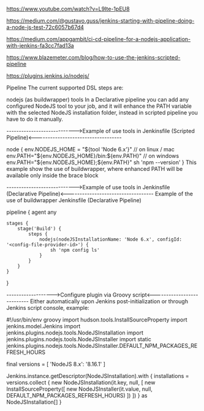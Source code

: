 https://www.youtube.com/watch?v=L9Ite-1pEU8

https://medium.com/@gustavo.guss/jenkins-starting-with-pipeline-doing-a-node-js-test-72c6057b67d4

https://medium.com/appgambit/ci-cd-pipeline-for-a-nodejs-application-with-jenkins-fa3cc7fad13a

https://www.blazemeter.com/blog/how-to-use-the-jenkins-scripted-pipeline

https://plugins.jenkins.io/nodejs/

Pipeline
The current supported DSL steps are:

nodejs (as buildwrapper)
tools
In a Declarative pipeline you can add any configured NodeJS tool to your job, and it will enhance
the PATH variable with the selected NodeJS installation folder, instead in scripted pipeline you have to do it manually.

---------------------------->Example of use tools in Jenkinsfile (Scripted Pipeline)<-----------------------------------

node {
    env.NODEJS_HOME = "${tool 'Node 6.x'}"
    // on linux / mac
    env.PATH="${env.NODEJS_HOME}/bin:${env.PATH}"
    // on windows
    env.PATH="${env.NODEJS_HOME};${env.PATH}"
    sh 'npm --version'
}
This example show the use of buildwrapper, where enhanced PATH will be available only inside the brace block


---------------------------->Example of use tools in Jenkinsfile (Declarative Pipeline)<-----------------------------------
Example of the use of buildwrapper Jenkinsfile (Declarative Pipeline)

pipeline {
    agent any

    stages {
        stage('Build') {
            steps {
                nodejs(nodeJSInstallationName: 'Node 6.x', configId: '<config-file-provider-id>') {
                    sh 'npm config ls'
                }
            }
        }
    }
}



------------------->Configure plugin via Groovy script<---------------------------
Either automatically upon Jenkins post-initialization or through Jenkins script console, example:

#!/usr/bin/env groovy
import hudson.tools.InstallSourceProperty
import jenkins.model.Jenkins
import jenkins.plugins.nodejs.tools.NodeJSInstallation
import jenkins.plugins.nodejs.tools.NodeJSInstaller
import static jenkins.plugins.nodejs.tools.NodeJSInstaller.DEFAULT_NPM_PACKAGES_REFRESH_HOURS

final versions = [
        'NodeJS 8.x': '8.16.1'
]

Jenkins.instance.getDescriptor(NodeJSInstallation).with {
    installations = versions.collect {
        new NodeJSInstallation(it.key, null, [
                new InstallSourceProperty([
                        new NodeJSInstaller(it.value, null, DEFAULT_NPM_PACKAGES_REFRESH_HOURS)
                ])
        ])
    }  as NodeJSInstallation[]
}

